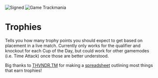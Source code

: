 ![Signed](https://img.shields.io/badge/Signed-No-FF3333)
![Game Trackmania](https://img.shields.io/badge/Game-Trackmania-blue)
# Trophies

Tells you how many trophy points you should expect to get based on placement in a live match. Currently only works for the qualifier and knockout for each Cup of the Day, but could work for other gamemodes (i.e. Time Attack) once those are better understood.

Big thanks to [THVNDR.TM](https://trackmania.io/#/player/2d05f1e4-064c-4b9f-99e8-fb28e6b658e8) for making a [spreadsheet](https://docs.google.com/spreadsheets/d/1LVioXnVeLPqwEi09SagfvXV5wZlyLS_nlimYYY4cvQM/htmlview#) outlining most things that earn trophies!

<!-- ![Signed](https://img.shields.io/badge/Signed-Yes-00AA00) -->
<!-- ![Signed](https://img.shields.io/badge/Signed-School_Mode-CC1199) -->
<!-- ![Number of downloads](https://img.shields.io/badge/dynamic/json?query=downloads&url=https%3A%2F%2Fopenplanet.dev%2Fapi%2Fplugin%2F511&label=Downloads&color=purple) -->
<!-- ![Version](https://img.shields.io/badge/dynamic/json?query=version&url=https%3A%2F%2Fopenplanet.dev%2Fapi%2Fplugin%2F511&label=Version&color=red) -->
<!-- ![Game Maniaplanet](https://img.shields.io/badge/Game-Maniaplanet_4-blue) -->
<!-- ![Game Turbo](https://img.shields.io/badge/Game-Turbo-blue) -->